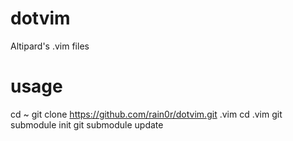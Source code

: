 dotvim
======

Altipard's .vim files

usage
=====

cd ~
git clone https://github.com/rain0r/dotvim.git .vim
cd .vim
git submodule init
git submodule update
